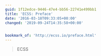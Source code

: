 ```yaml
---
guid: 1f12edce-9446-47e4-bb56-22741e499bb1
title: 'ECSS: Preface'
date: '2016-03-18T09:33:05+00:00'
changed: '2019-09-24T14:35:58+00:00'


bookmark_of: 'http://ecss.io/preface.html'
---
```



<blockquote>ECSS</blockquote>
